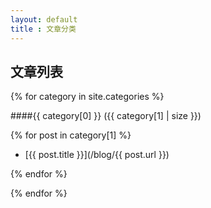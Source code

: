```yaml
---
layout: default
title : 文章分类
---
```


文章列表
--------

{% for category in site.categories %}

<a id="{{ category[0] }}"></a>

####{{ category[0] }} ({{ category[1] | size }})

{% for post in category[1] %}

- [{{ post.title }}](/blog/{{ post.url }})

{% endfor %}

{% endfor %}
